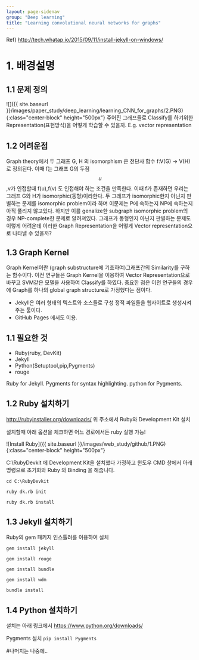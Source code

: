 ```yaml
---
layout: page-sidenav
group: "Deep learning"
title: "Learning convolutional neural networks for graphs"
---
```

Ref)
<http://tech.whatap.io/2015/09/11/install-jekyll-on-windows/>

# 1. 배경설명
## 1.1 문제 정의 
![]({{ site.baseurl }}/images/paper_study/deep_learning/learning_CNN_for_graphs/2.PNG){:class="center-block" height="500px"}
주어진 그래프들로 Classify를 하기위한 Representation(표현방식)을 어떻게 학습할 수 있을까. E.g. vector representation
## 1.2 어려운점
<!-- 사진 -->
Graph theory에서 두 그래프 G, H 의 isomorphism 은 전단사 함수 f:V(G) -> V(H)로 정의된다. 이때 f는 그래프 G의 두점 $$u$$,v가 인접할때 f(u),f(v) 도 인접해야 하는 조건을 만족한다. 이때 f가 존재하면 우리는 그래프 G와 H가 isomorphic(동형)이라한다. 두 그래프가 isomorphic한지 아닌지 판별하는 문제를 isomorphic problem이라 하며 이문제는 P에 속하는지 NP에 속하는지 아직 풀리지 않고있다. 하지만 이를 genalize한 subgraph isomorphic problem의 경우 NP-complete한 문제로 알려져있다. 그래프가 동형인지 아닌지 판별하는 문제도 이렇게 어려운데 이러한 Graph Representation을 어떻게 Vector representation으로 나타낼 수 있을까?
## 1.3 Graph Kernel
Graph Kernel이란 (graph substructure에 기초하여)그래프간의 Similarity를 구하는 함수이다. 이전 연구들은 Graph Kernel을 이용하여 Vector Representation으로 바꾸고 SVM같은 모델을 사용하여 Classify를 하였다. 중요한 점은 이전 연구들의 경우에 Graph를 하나의 global graph structure로 가정했다는 점이다.
- Jekyll은 여러 형태의 텍스트와 소스들로 구성 정적 파일들을 웹사이트로 생성시켜주는 툴이다.
- GitHub Pages 에서도 이용.

## 1.1 필요한 것
- Ruby(ruby, DevKit)
- Jekyll
- Python(Setuptool,pip,Pygments)
- rouge

Ruby for Jekyll. Pygments for syntax highlighting. python for Pygments.

## 1.2 Ruby 설치하기

<http://rubyinstaller.org/downloads/>
위 주소에서 Ruby와 Development Kit 설치

설치할때 아래 옵션을 체크하면 어느 경로에서든 ruby 실행 가능!

![Install Ruby]({{ site.baseurl }}/images/web_study/github/1.PNG){:class="center-block" height="500px"}

C:\RubyDevkit 에 Development Kit을 설치했다 가정하고
윈도우 CMD 창에서 아래 명령으로 초기화와 Ruby 와 Binding 을 해줍니다.

`cd C:\RubyDevkit`

`ruby dk.rb init`

`ruby dk.rb install`

## 1.3 Jekyll 설치하기
Ruby의 gem 패키지 인스톨러를 이용하여 설치

`gem install jekyll`

`gem install rouge`

`gem install bundle`

`gem install wdm`

`bundle install`

## 1.4 Python 설치하기
설치는 아래 링크에서
<https://www.python.org/downloads/>

Pygments 설치
`pip install Pygments`

#나머지는 나중에..
